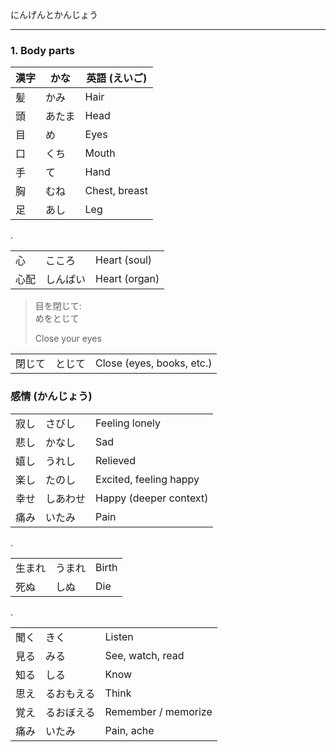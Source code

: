 にんげんとかんじょう

---
### 1. Body parts

| 漢字 | かな | 英語 (えいご) | 
| --- | --- | --- |
| 髪 | かみ | Hair | 
| 頭 | あたま | Head |
| 目 | め | Eyes | 
| 口 | くち | Mouth
| 手 | て | Hand | 
| 胸 | むね | Chest, breast |
| 足 | あし | Leg |

. 

| | | |
| --- | --- | --- |
| 心 | こころ | Heart (soul) |
| 心配 | しんぱい | Heart (organ) | 



> 目を閉じて: \
> めをとじて 
> 
> Close your eyes 

| | | |
| --- | --- | --- |
| 閉じて | とじて | Close (eyes, books, etc.)

### 感情 (かんじょう)

| | | |
| --- | --- | --- |
| 寂し | さびし | Feeling lonely |
| 悲し | かなし | Sad |
| 嬉し | うれし | Relieved | 
| 楽し | たのし | Excited, feeling happy |
| 幸せ | しあわせ | Happy (deeper context) | 
| 痛み | いたみ | Pain |


.

| | | |
| --- | --- | --- |
| 生まれ | うまれ | Birth | 
| 死ぬ | しぬ | Die |

.

| | |   |
| --- | --- | --- |
| 聞く | きく | Listen |
| 見る | みる | See, watch, read |
| 知る | しる | Know | 
| 思え | るおもえる | Think |
| 覚え | るおぼえる | Remember / memorize | 
| 痛み | いたみ | Pain, ache | 



